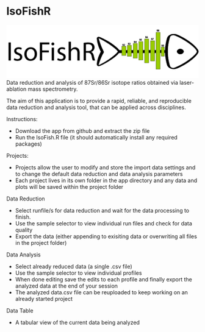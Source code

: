 # IsoFishR
![Logo](https://github.com/MalteWillmes/IsoFishR/blob/master/www/logo.png)
Data reduction and analysis of 87Sr/86Sr isotope ratios obtained via laser-ablation mass spectrometry. 

The aim of this application is to provide a rapid, reliable, and reproducible data reduction and analysis tool, that can be applied across disciplines. 

Instructions:
- Download the app from github and extract the zip file
- Run the IsoFish.R file (it should automatically install any required packages)

Projects:
- Projects allow the user to modify and store the import data settings and to change the default data reduction and data analysis parameters
- Each project lives in its own folder in the app directory and any data and plots will be saved within the project folder

Data Reduction
- Select runfile/s for data reduction and wait for the data processing to finish. 
- Use the sample selector to view individual run files and check for data quality 
- Export the data (either appending to exisiting data or overwriting all files in the project folder)

Data Analysis
- Select already reduced data (a single .csv file)
- Use the sample selector to view individual profiles
- When done editing save the edits to each profile and finally export the analyzed data at the end of your session
- The analyzed data.csv file can be reuploaded to keep working on an already started project


Data Table
- A tabular view of the current data being analyzed
